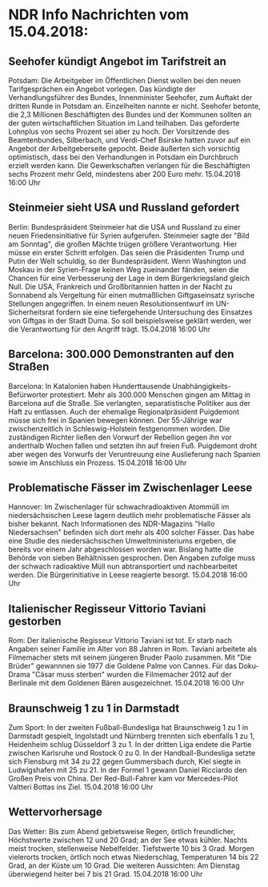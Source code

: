 # NDR Info Nachrichten vom 15.04.2018:


## Seehofer kündigt Angebot im Tarifstreit an
Potsdam: Die Arbeitgeber im Öffentlichen Dienst wollen bei den neuen Tarifgesprächen ein Angebot vorlegen. Das kündigte der Verhandlungsführer des Bundes, Innenminister Seehofer, zum Auftakt der dritten Runde in Potsdam an. Einzelheiten nannte er nicht. Seehofer betonte, die 2,3 Millionen Beschäftigten des Bundes und der Kommunen sollten an der guten wirtschaftlichen Situation im Land teilhaben. Das geforderte Lohnplus von sechs Prozent sei aber zu hoch. Der Vorsitzende des Beamtenbundes, Silberbach, und Verdi-Chef Bsirske hatten zuvor auf ein Angebot der Arbeitgeberseite gepocht. Beide äußerten sich vorsichtig optimistisch, dass bei den Verhandlungen in Potsdam ein Durchbruch erzielt werden kann. Die Gewerkschaften verlangen für die Beschäftigten sechs Prozent mehr Geld, mindestens aber 200 Euro mehr. 15.04.2018 16:00 Uhr 

## Steinmeier sieht USA und Russland gefordert
Berlin: Bundespräsident Steinmeier hat die USA und Russland zu einer neuen Friedensinitiative für Syrien aufgerufen. Steinmeier sagte der "Bild am Sonntag", die großen Mächte trügen größere Verantwortung. Hier müsse ein erster Schritt erfolgen. Das seien die Präsidenten Trump und Putin der Welt schuldig, so der Bundespräsident. Wenn Washington und Moskau in der Syrien-Frage keinen Weg zueinander fänden, seien die Chancen für eine Verbesserung der Lage in dem Bürgerkriegsland gleich Null. Die USA, Frankreich und Großbritannien hatten in der Nacht zu Sonnabend als Vergeltung für einen mutmaßlichen Giftgaseinsatz syrische Stellungen angegriffen. In einem neuen Resolutionsentwurf im UN-Sicherheitsrat fordern sie eine tiefergehende Untersuchung des Einsatzes von Giftgas in der Stadt Duma. So soll beispielsweise geklärt werden, wer die Verantwortung für den Angriff trägt. 15.04.2018 16:00 Uhr 

## Barcelona: 300.000 Demonstranten auf den Straßen
Barcelona: In Katalonien haben Hunderttausende Unabhängigkeits-Befürworter protestiert. Mehr als 300.000 Menschen gingen am Mittag in Barcelona auf die Straße. Sie verlangten, separatistische Politiker aus der Haft zu entlassen. Auch der ehemalige Regionalpräsident Puigdemont müsse sich frei in Spanien bewegen können. Der 55-Jährige war zwischenzeitlich in Schleswig-Holstein festgenommen worden. Die zuständigen Richter ließen den Vorwurf der Rebellion gegen ihn vor anderthalb Wochen fallen und setzten ihn auf freien Fuß. Puigdemont droht aber wegen des Vorwurfs der Veruntreuung eine Auslieferung nach Spanien sowie im Anschluss ein Prozess. 15.04.2018 16:00 Uhr 

## Problematische Fässer im Zwischenlager Leese
Hannover: Im Zwischenlager für schwachradioaktiven Atommüll im niedersächsischen Leese lagern deutlich mehr problematische Fässer als bisher bekannt. Nach Informationen des NDR-Magazins "Hallo Niedersachsen" befinden sich dort mehr als 400 solcher Fässer. Das habe eine Studie des niedersächsischen Umweltministeriums ergeben, die bereits vor einem Jahr abgeschlossen worden war. Bislang hatte die Behörde von sieben Behältnissen gesprochen. Den Angaben zufolge muss der schwach radioaktive Müll nun abtransportiert und nachbearbeitet werden. Die Bürgerinitiative in Leese reagierte besorgt. 15.04.2018 16:00 Uhr 

## Italienischer Regisseur Vittorio Taviani gestorben
Rom: Der italienische Regisseur Vittorio Taviani ist tot. Er starb nach Angaben seiner Familie im Alter von 88 Jahren in Rom. Taviani arbeitete als Filmemacher stets mit seinem jüngeren Bruder Paolo zusammen. Mit "Die Brüder" gewannnen sie 1977 die Goldene Palme von Cannes. Für das Doku-Drama "Cäsar muss sterben" wurden die Filmemacher 2012 auf der Berlinale mit dem Goldenen Bären ausgezeichnet. 15.04.2018 16:00 Uhr 

## Braunschweig 1 zu 1 in Darmstadt
Zum Sport: In der zweiten Fußball-Bundesliga hat Braunschweig 1 zu 1 in Darmstadt gespielt, Ingolstadt und Nürnberg trennten sich ebenfalls 1 zu 1, Heidenheim schlug Düsseldorf 3 zu 1. In der dritten Liga endete die Partie zwischen Karlsruhe und Rostock 0 zu 0. In der Handball-Bundesliga setzte sich Flensburg mit 34 zu 22 gegen Gummersbach durch, Kiel siegte in Ludwigshafen mit 25 zu 21. In der Formel 1 gewann Daniel Ricciardo den Großen Preis von China. Der Red-Bull-Fahrer kam vor Mercedes-Pilot Valtteri Bottas ins Ziel. 15.04.2018 16:00 Uhr 

## Wettervorhersage
Das Wetter: Bis zum Abend gebietsweise Regen, örtlich freundlicher, Höchstwerte zwischen 12 und 20 Grad; an der See etwas kühler. Nachts meist trocken, stellenweise Nebelfelder. Tiefstwerte 10 bis 3 Grad. Morgen vielerorts trocken, örtlich noch etwas Niederschlag, Temperaturen 14 bis 22 Grad, an der Küste um 10 Grad. Die weiteren Aussichten: Am Dienstag überwiegend heiter bei 7 bis 21 Grad. 15.04.2018 16:00 Uhr 
